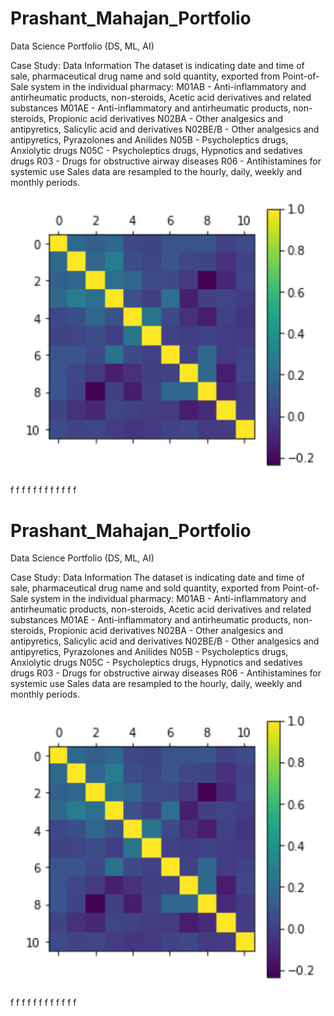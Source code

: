 # Prashant_Mahajan_Portfolio
Data Science Portfolio (DS, ML, AI)

Case Study: Data Information
The dataset is indicating date and time of sale, pharmaceutical drug name and sold quantity, exported from Point-of-Sale system in the
individual pharmacy:
M01AB - Anti-inflammatory and antirheumatic products, non-steroids, Acetic acid derivatives and related substances
M01AE - Anti-inflammatory and antirheumatic products, non-steroids, Propionic acid derivatives
N02BA - Other analgesics and antipyretics, Salicylic acid and derivatives
N02BE/B - Other analgesics and antipyretics, Pyrazolones and Anilides
N05B - Psycholeptics drugs, Anxiolytic drugs
N05C - Psycholeptics drugs, Hypnotics and sedatives drugs
R03 - Drugs for obstructive airway diseases
R06 - Antihistamines for systemic use
Sales data are resampled to the hourly, daily, weekly and monthly periods.

![alt text](https://github.com/Prashant9511/Prashant_Mahajan_Portfolio/blob/bb6461325bce37cff13ae0da069002b233e38d72/Images/up1.png)


f
f
f
f
f
f
f
f
f
f
f
f


# Prashant_Mahajan_Portfolio
Data Science Portfolio (DS, ML, AI)

Case Study: Data Information
The dataset is indicating date and time of sale, pharmaceutical drug name and sold quantity, exported from Point-of-Sale system in the
individual pharmacy:
M01AB - Anti-inflammatory and antirheumatic products, non-steroids, Acetic acid derivatives and related substances
M01AE - Anti-inflammatory and antirheumatic products, non-steroids, Propionic acid derivatives
N02BA - Other analgesics and antipyretics, Salicylic acid and derivatives
N02BE/B - Other analgesics and antipyretics, Pyrazolones and Anilides
N05B - Psycholeptics drugs, Anxiolytic drugs
N05C - Psycholeptics drugs, Hypnotics and sedatives drugs
R03 - Drugs for obstructive airway diseases
R06 - Antihistamines for systemic use
Sales data are resampled to the hourly, daily, weekly and monthly periods.

![](https://github.com/Prashant9511/Prashant_Mahajan_Portfolio/blob/bb6461325bce37cff13ae0da069002b233e38d72/Images/up1.png)


f
f
f
f
f
f
f
f
f
f
f
f
